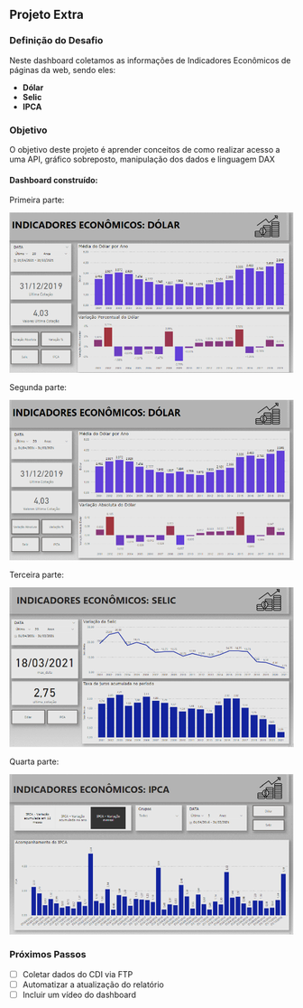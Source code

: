 ## Projeto Extra

###  Definição do Desafio

Neste dashboard coletamos as informações de Indicadores Econômicos de páginas da web, sendo eles:

- **Dólar**
- **Selic**
- **IPCA**

### Objetivo

O objetivo deste projeto é aprender conceitos de como realizar acesso a uma API, gráfico sobreposto, manipulação dos dados e linguagem DAX

#### Dashboard construído:

Primeira parte:

![Dashboard](https://github.com/brunalimap/Power_BI_DSA_2.0/blob/main/Projetos_extras/img/img01.png "Dashboard")

Segunda parte:

![Dashboard](https://github.com/brunalimap/Power_BI_DSA_2.0/blob/main/Projetos_extras/img/img02.png "Dashboard")

Terceira parte:

![Dashboard](https://github.com/brunalimap/Power_BI_DSA_2.0/blob/main/Projetos_extras/img/img03.png "Dashboard")

Quarta parte:

![Dashboard](https://github.com/brunalimap/Power_BI_DSA_2.0/blob/main/Projetos_extras/img/img04.png "Dashboard")





### Próximos Passos

- [ ] Coletar dados do CDI via FTP
- [ ] Automatizar a  atualização do relatório
- [ ] Incluir um vídeo do dashboard
